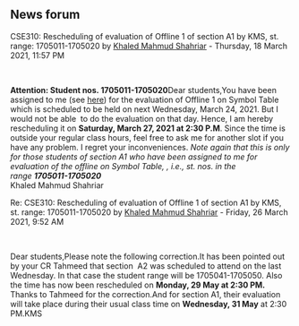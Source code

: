 <h2>News forum</h2><a href="https://moodle.cse.buet.ac.bd/user/view.php?id=4&course=567"></a>
CSE310: Rescheduling of evaluation of Offline 1 of section A1 by KMS, st. range: 1705011-1705020
by <a href="https://moodle.cse.buet.ac.bd/user/view.php?id=4&course=567">Khaled Mahmud Shahriar</a> - Thursday, 18 March 2021, 11:57 PM


 

<b>Attention: Student nos. 1705011-1705020</b>Dear students,You have been assigned to me (see <a href="https://moodle.cse.buet.ac.bd/mod/url/view.php?id=8184">here</a>) for the evaluation of Offline 1 on Symbol Table which is scheduled to be held on next Wednesday, March 24, 2021. But I would not be able  to do the evaluation on that day. Hence, I am hereby rescheduling it on <b>Saturday, March 27, 2021 at 2:30 P.M</b>. Since the time is outside your regular class hours, feel free to ask me for another slot if you have any problem. I regret your inconveniences. <em>Note again that this is only for those students of section A1 who have been assigned to me for evaluation of the offline on Symbol Table, , i.e., st. nos. in the range <b>1705011-1705020</b></em><br />Khaled Mahmud Shahriar<br />





<a href="https://moodle.cse.buet.ac.bd/user/view.php?id=4&course=567"></a>
Re: CSE310: Rescheduling of evaluation of Offline 1 of section A1 by KMS, st. range: 1705011-1705020
by <a href="https://moodle.cse.buet.ac.bd/user/view.php?id=4&course=567">Khaled Mahmud Shahriar</a> - Friday, 26 March 2021, 9:52 AM


 

Dear students,Please note the following correction.It has been pointed out by your CR Tahmeed that section  A2 was scheduled to attend on the last Wednesday. In that case the student range will be 1705041-1705050. Also the time has now been rescheduled on <b>Monday, 29 May at 2:30 PM. </b>Thanks to Tahmeed for the correction.And for section A1, their evaluation will take place during their usual class time on <b>Wednesday, 31 May</b> at 2:30 PM.KMS<br />








